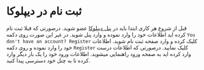 # ثبت نام در دیپلوکا

قبل از شروع هر کاری ابتدا باید در [پنل دیپلوکا](https://console.deploca.com/) عضو شوید. درصورتی که قبلا ثبت نام کرده اید اطلاعات خود را وارد نموده و وارد پنل شوید. در غیر این صورت روی دکمه `You don't have an account? Register` کلیک کرده و وارد صفحه ثبت نام شوید. اطلاعات خود را وارد نموده و روی دکمه `Register` کلیک نمایید. درصورتی که اطلاعات درست وارد کرده اید به صفحه ورود راهنمایی میشوید. اطلاعات ورود خود را یک بار دیگر وارد کرده تا به چنل خود دسترسی پیدا کنید.
